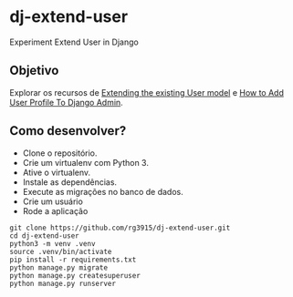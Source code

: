 # dj-extend-user

Experiment Extend User in Django

## Objetivo

Explorar os recursos de [Extending the existing User model](https://docs.djangoproject.com/en/1.11/topics/auth/customizing/#extending-the-existing-user-model) e [How to Add User Profile To Django Admin](https://simpleisbetterthancomplex.com/tutorial/2016/11/23/how-to-add-user-profile-to-django-admin.html).

## Como desenvolver?

* Clone o repositório.
* Crie um virtualenv com Python 3.
* Ative o virtualenv.
* Instale as dependências.
* Execute as migrações no banco de dados.
* Crie um usuário
* Rode a aplicação

```
git clone https://github.com/rg3915/dj-extend-user.git
cd dj-extend-user
python3 -m venv .venv
source .venv/bin/activate
pip install -r requirements.txt
python manage.py migrate
python manage.py createsuperuser
python manage.py runserver
```


